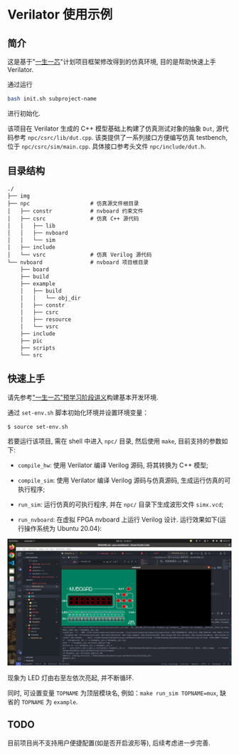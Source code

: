 # Verilator 使用示例

## 简介

这是基于"[一生一芯](https://ysyx.oscc.cc/)"计划项目框架修改得到的仿真环境, 目的是帮助快速上手 Verilator. 

通过运行
```bash
bash init.sh subproject-name
```
进行初始化.

该项目在 Verilator 生成的 C++ 模型基础上构建了仿真测试对象的抽象 `Dut`, 源代码参考 `npc/csrc/lib/dut.cpp`. 该类提供了一系列接口方便编写仿真 testbench, 位于 `npc/csrc/sim/main.cpp`. 具体接口参考头文件 `npc/include/dut.h`.

## 目录结构

```
./
├── img
├── npc                   # 仿真源文件根目录
│   ├── constr            # nvboard 约束文件
│   ├── csrc              # 仿真 C++ 源代码
│   │   ├── lib
│   │   ├── nvboard
│   │   └── sim
│   ├── include
│   └── vsrc              # 仿真 Verilog 源代码
└── nvboard               # nvboard 项目根目录
    ├── board
    ├── build
    ├── example
    │   ├── build
    │   │   └── obj_dir
    │   ├── constr
    │   ├── csrc
    │   ├── resource
    │   └── vsrc
    ├── include
    ├── pic
    ├── scripts
    └── src
```

## 快速上手

请先参考["一生一芯"预学习阶段讲义](https://ysyx.oscc.cc/docs/prestudy/prestudy.html)构建基本开发环境.

通过 `set-env.sh` 脚本初始化环境并设置环境变量：

```sh
$ source set-env.sh
```

若要运行该项目, 需在 shell 中进入 `npc/` 目录, 然后使用 `make`, 目前支持的参数如下:

+ `compile_hw`: 使用 Verilator 编译 Verilog 源码, 将其转换为 C++ 模型;

+ `compile_sim`: 使用 Verilator 编译 Verilog 源码与仿真源码, 生成运行仿真的可执行程序;

+ `run_sim`: 运行仿真的可执行程序, 并在 `npc/` 目录下生成波形文件 `simx.vcd`;

+ `run_nvboard`: 在虚拟 FPGA nvboard 上运行 Verilog 设计. 运行效果如下(运行操作系统为 Ubuntu 20.04):

![nvboard-exec-example](./img/nvboard-exec-example.png)

现象为 LED 灯由右至左依次亮起, 并不断循环.

同时, 可设置变量 `TOPNAME` 为顶层模块名, 例如：`make run_sim TOPNAME=mux`, 缺省的 `TOPNAME` 为 `example`.

## TODO

目前项目尚不支持用户便捷配置(如是否开启波形等), 后续考虑进一步完善.
